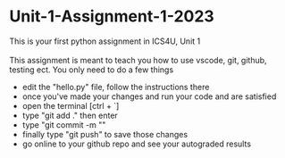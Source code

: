 # Unit-1-Assignment-1-2023
This is your first python assignment in ICS4U, Unit 1
<br></br>
This assignment is meant to teach you how to use vscode, git, github, testing ect.
You only need to do a few things
- edit the "hello.py" file, follow the instructions there
- once you've made your changes and run your code and are satisfied
- open the terminal [ctrl + `]
- type "git add ." then enter
- type "git commit -m "<enter any message here>"
- finally type "git push" to save those changes
- go online to your github repo and see your autograded results

